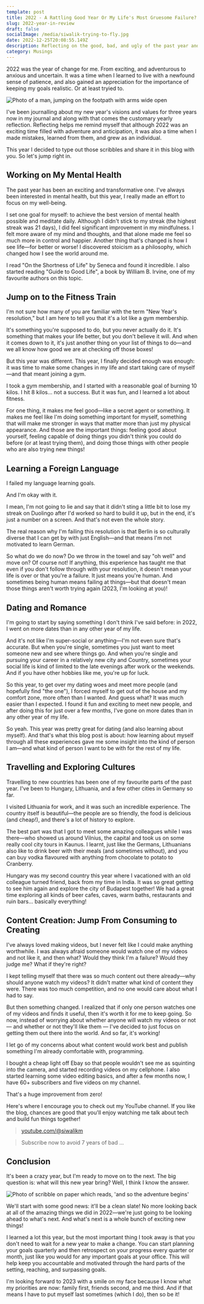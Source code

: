 ```yaml
---
template: post
title: 2022 - A Rattling Good Year Or My Life's Most Gruesome Failure?
slug: 2022-year-in-review
draft: false
socialImage: /media/siwalik-trying-to-fly.jpg
date: 2022-12-25T20:08:55.149Z
description: Reflecting on the good, bad, and ugly of the past year and consider how to move forward in a positive direction.
category: Musings
---
```


2022 was the year of change for me. From exciting, and adventurous to anxious and uncertain. It was a time when I learned to live with a newfound sense of patience, and also gained an appreciation for the importance of keeping my goals realistic.
Or at least tryied to.

![Photo of a man, jumping on the footpath with arms wide open](//media/siwalik-trying-to-fly.jpg 'Photo of author, trying to take off from some street in Alt Berlin')


I've been journalling about my new year's visions and values for three years now in my journal and along with that comes the customary yearly reflection. Reflecting helps me remind myself that although 2022 was an exciting time filled with adventure and anticipation, it was also a time when I made mistakes, learned from them, and grew as an individual.

This year I decided to type out those scribbles and share it in this blog with you. So let's jump right in.

## Working on My Mental Health
The past year has been an exciting and transformative one. I've always been interested in mental health, but this year, I really made an effort to focus on my well-being.

I set one goal for myself: to achieve the best version of mental health possible and meditate daily. Although I didn't stick to my streak (the highest streak was 21 days), I did feel significant improvement in my mindfulness. I felt more aware of my mind and thoughts, and that alone made me feel so much more in control and happier.
Another thing that's changed is how I see life—for better or worse! I discovered stoicism as a philosophy, which changed how I see the world around me.

I read "On the Shortness of Life" by Seneca and found it incredible. I also started reading "Guide to Good Life", a book by William B. Irvine, one of my favourite authors on this topic.

## Jump on to the Fitness Train
I'm not sure how many of you are familiar with the term "New Year's resolution," but I am here to tell you that it's a lot like a gym membership.

It's something you're supposed to do, but you never actually do it. It's something that makes your life better, but you don't believe it will. And when it comes down to it, it's just another thing on your list of things to do—and we all know how good we are at checking off those boxes!

But this year was different. This year, I finally decided enough was enough: it was time to make some changes in my life and start taking care of myself—and that meant joining a gym.

I took a gym membership, and I started with a reasonable goal of burning 10 kilos. I hit 8 kilos… not a success. But it was fun, and I learned a lot about fitness.

For one thing, it makes me feel good—like a secret agent or something. It makes me feel like I'm doing something important for myself, something that will make me stronger in ways that matter more than just my physical appearance.
And those are the important things: feeling good about yourself, feeling capable of doing things you didn't think you could do before (or at least trying them), and doing those things with other people who are also trying new things!

## Learning a Foreign Language
I failed my language learning goals.

And I'm okay with it.

I mean, I'm not going to lie and say that it didn't sting a little bit to lose my streak on Duolingo after I'd worked so hard to build it up, but in the end, it's just a number on a screen. And that's not even the whole story. 

The real reason why I'm failing this resolution is that Berlin is so culturally diverse that I can get by with just English—and that means I'm not motivated to learn German.

So what do we do now? Do we throw in the towel and say "oh well" and move on? Of course not! If anything, this experience has taught me that even if you don't follow through with your resolution, it doesn't mean your life is over or that you're a failure. It just means you're human. And sometimes being human means failing at things—but that doesn't mean those things aren't worth trying again (2023, I'm looking at you)!

## Dating and Romance
I'm going to start by saying something I don't think I've said before: in 2022, I went on more dates than in any other year of my life.

And it's not like I'm super-social or anything—I'm not even sure that's accurate. But when you're single, sometimes you just want to meet someone new and see where things go. And when you're single and pursuing your career in a relatively new city and Country, sometimes your social life is kind of limited to the late evenings after work or the weekends. And if you have other hobbies like me, you're up for luck.

So this year, to get over my dating woes and meet more people (and hopefully find "the one"), I forced myself to get out of the house and my comfort zone, more often than I wanted. And guess what? It was much easier than I expected. I found it fun and exciting to meet new people, and after doing this for just over a few months, I've gone on more dates than in any other year of my life.

So yeah. This year was pretty great for dating (and also learning about myself). And that's what this blog post is about: how learning about myself through all these experiences gave me some insight into the kind of person I am—and what kind of person I want to be with for the rest of my life.

## Travelling and Exploring Cultures
Travelling to new countries has been one of my favourite parts of the past year. I've been to Hungary, Lithuania, and a few other cities in Germany so far.

I visited Lithuania for work, and it was such an incredible experience. The country itself is beautiful—the people are so friendly, the food is delicious (and cheap!), and there's a lot of history to explore.

The best part was that I got to meet some amazing colleagues while I was there—who showed us around Vilnius, the capital and took us on some really cool city tours in Kaunus. I learnt, just like the Germans, Lithuanians also like to drink beer with their meals (and sometimes without), and you can buy vodka flavoured with anything from chocolate to potato to Cranberry.

Hungary was my second country this year where I vacationed with an old colleague turned friend, back from my time in India. It was so great getting to see him again and explore the city of Budapest together! We had a great time exploring all kinds of beer cafes, caves, warm baths, restaurants and ruin bars… basically everything!

## Content Creation: Jump From Consuming to Creating
I've always loved making videos, but I never felt like I could make anything worthwhile. I was always afraid someone would watch one of my videos and not like it, and then what? Would they think I'm a failure? Would they judge me? What if they're right?

I kept telling myself that there was so much content out there already—why should anyone watch my videos? It didn't matter what kind of content they were. There was too much competition, and no one would care about what I had to say.

But then something changed. I realized that if only one person watches one of my videos and finds it useful, then it's worth it for me to keep going. So now, instead of worrying about whether anyone will watch my videos or not — and whether or not they'll like them — I've decided to just focus on getting them out there into the world. And so far, it's working!

I let go of my concerns about what content would work best and publish something I'm already comfortable with, programming.

I bought a cheap light off Ebay so that people wouldn't see me as squinting into the camera, and started recording videos on my cellphone. I also started learning some video editing basics, and after a few months now, I have 60+ subscribers and five videos on my channel.

That's a huge improvement from zero!

Here's where I encourage you to check out my YouTube channel. If you like the blog, chances are good that you'll enjoy watching me talk about tech and build fun things together!

> <a href="https://www.youtube.com/@siwalikm?sub_confirmation=1" target="_blank">youtube.com/@siwalikm</a>

> Subscribe now to avoid 7 years of bad ...

## Conclusion
It's been a crazy year, but I'm ready to move on to the next. The big question is: what will this new year bring? Well, I think I know the answer.

![Photo of scribble on paper which reads, 'and so the adventure begins'](//media/adventure-begin-scribble.jpg 'Photo by unsplash.com/@helloimnik')

We'll start with some good news: it'll be a clean slate! No more looking back at all of the amazing things we did in 2022—we're just going to be looking ahead to what's next. And what's next is a whole bunch of exciting new things!

I learned a lot this year, but the most important thing I took away is that you don't need to wait for a new year to make a change. You can start planning your goals quarterly and then retrospect on your progress every quarter or month, just like you would for any important goals at your office. This will help keep you accountable and motivated through the hard parts of the setting, reaching, and surpassing goals.

I'm looking forward to 2023 with a smile on my face because I know what my priorities are now: family first, friends second, and me third. And if that means I have to put myself last sometimes (which I do), then so be it!

